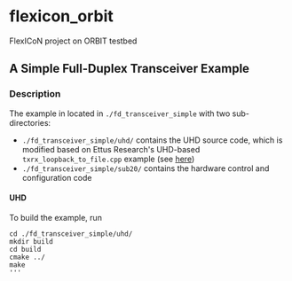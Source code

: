 # flexicon_orbit
FlexICoN project on ORBIT testbed

## A Simple Full-Duplex Transceiver Example
### Description
The example in located in `./fd_transceiver_simple` with two sub-directories:
* `./fd_transceiver_simple/uhd/` contains the UHD source code, which is modified based on Ettus Research's UHD-based `txrx_loopback_to_file.cpp` example (see [here](https://github.com/EttusResearch/uhd/tree/maint/host/examples))
* `./fd_transceiver_simple/sub20/` contains the hardware control and configuration code

#### UHD
To build the example, run
```
cd ./fd_transceiver_simple/uhd/
mkdir build
cd build
cmake ../
make
'''
